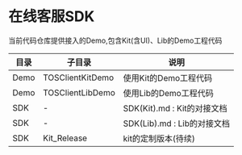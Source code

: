 # 在线客服SDK
当前代码仓库提供接入的Demo,包含Kit(含UI)、Lib的Demo工程代码


| 目录 |子目录| 说明 |
| --- | --- | --- |
| Demo | TOSClientKitDemo| 使用Kit的Demo工程代码 |
| Demo | TOSClientLibDemo| 使用Lib的Demo工程代码 |
| SDK | - | SDK(Kit).md : Kit的对接文档 |
| SDK | - | SDK(Lib).md : Lib的对接文档 |
| SDK | Kit_Release | kit的定制版本(待续) |
